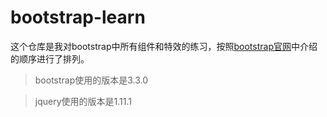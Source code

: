 bootstrap-learn
===============

这个仓库是我对bootstrap中所有组件和特效的练习，按照[bootstrap官网](http://v3.bootcss.com/getting-started/)中介绍的顺序进行了排列。
> bootstrap使用的版本是3.3.0

> jquery使用的版本是1.11.1


